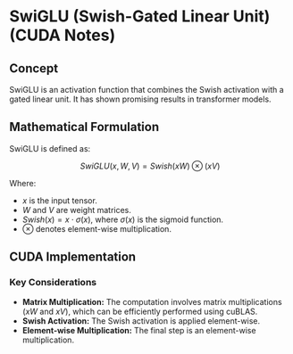 # SwiGLU (Swish-Gated Linear Unit) (CUDA Notes)

## Concept

SwiGLU is an activation function that combines the Swish activation with a gated linear unit. It has shown promising results in transformer models.

## Mathematical Formulation

SwiGLU is defined as:

$$
SwiGLU(x, W, V) = Swish(xW) \otimes (xV)
$$

Where:

* $x$ is the input tensor.
* $W$ and $V$ are weight matrices.
* $Swish(x) = x \cdot \sigma(x)$, where $\sigma(x)$ is the sigmoid function.
* $\otimes$ denotes element-wise multiplication.

## CUDA Implementation

### Key Considerations

* **Matrix Multiplication:** The computation involves matrix multiplications ($xW$ and $xV$), which can be efficiently performed using cuBLAS.
* **Swish Activation:** The Swish activation is applied element-wise.
* **Element-wise Multiplication:** The final step is an element-wise multiplication.
